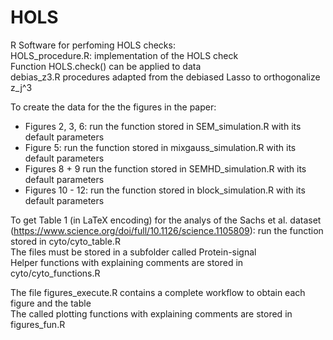 # HOLS
R Software for perfoming HOLS checks:<br>
HOLS_procedure.R: implementation of the HOLS check <br>
Function HOLS.check() can be applied to data <br>
debias_z3.R procedures adapted from the debiased Lasso to orthogonalize z_j^3

To create the data for the the figures in the paper:
- Figures 2, 3, 6: run the function stored in SEM_simulation.R with its default parameters
- Figure 5: run the function stored in mixgauss_simulation.R with its default parameters
- Figures 8 + 9 run the function stored in SEMHD_simulation.R with its default parameters
- Figures 10 - 12: run the function stored in block_simulation.R with its default parameters

To get Table 1 (in LaTeX encoding) for the analys of the Sachs et al. dataset (https://www.science.org/doi/full/10.1126/science.1105809): run the function stored in cyto/cyto_table.R <br>
The files must be stored in a subfolder called Protein-signal <br>
Helper functions with explaining comments are stored in cyto/cyto_functions.R <br>

The file figures_execute.R contains a complete workflow to obtain each figure and the table <br>
The called plotting functions with explaining comments are stored in figures_fun.R
